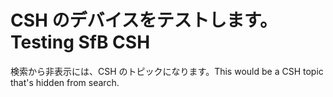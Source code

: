 # <a name="testing-sfb-csh"></a><span data-ttu-id="47b30-101">CSH のデバイスをテストします。</span><span class="sxs-lookup"><span data-stu-id="47b30-101">Testing SfB CSH</span></span>

<span data-ttu-id="47b30-102">検索から非表示には、CSH のトピックになります。</span><span class="sxs-lookup"><span data-stu-id="47b30-102">This would be a CSH topic that's hidden from search.</span></span>


